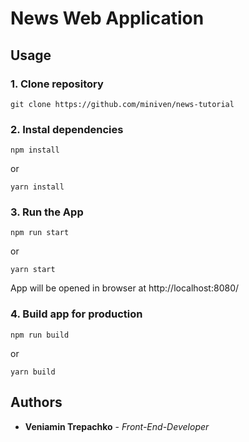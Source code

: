 # News Web Application

## Usage

### 1. Clone repository

```
git clone https://github.com/miniven/news-tutorial
```

### 2. Instal dependencies

```
npm install
```

or

```
yarn install
```

### 3. Run the App

```
npm run start
```

or

```
yarn start
```

App will be opened in browser at http://localhost:8080/

### 4. Build app for production


```
npm run build
```

or

```
yarn build
```

## Authors

* **Veniamin Trepachko** - *Front-End-Developer*